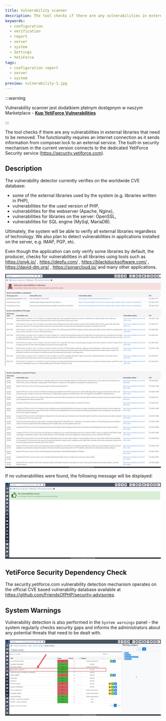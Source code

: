 ```yaml
---
title: Vulnerability scanner
description: The tool checks if there are any vulnerabilities in external libraries that need to be removed.
keywords:
  - configuration
  - verification
  - report
  - server
  - system
  - Settings
  - YetiForce
tags:
  - configuration report
  - server
  - system
preview: vulnerability-1.jpg
---
```


:::warning

Vulnerability scanner jest dodatkiem płatnym dostępnym w naszym Marketplace - [**Kup YetiForce Vulnerabilities**](https://yetiforce.com/en/yetiforce-vulnerabilities)

:::

The tool checks if there are any vulnerabilities in external libraries that need to be removed. The functionality requires an internet connection as it sends information from composer.lock to an external service. The built-in security mechanism in the current version connects to the dedicated YetiForce Security service (https://security.yetiforce.com).

## Description

The vulnerability detector currently verifies on the worldwide CVE database:

- some of the external libraries used by the system (e.g. libraries written in PHP),
- vulnerabilities for the used version of PHP,
- vulnerabilities for the webserver (Apache, Nginx),
- vulnerabilities for libraries on the server: OpenSSL,
- vulnerabilities for SQL engine (MySql, MariaDB).

Ultimately, the system will be able to verify all external libraries regardless of technology. We also plan to detect vulnerabilities in applications installed on the server, e.g. IMAP, PGP, etc.

Even though the application can only verify some libraries by default, the producer, checks for vulnerabilities in all libraries using tools such as https://snyk.io/ , https://depfu.com/ , https://blackducksoftware.com/ , https://david-dm.org/ , https://sonarcloud.io/ and many other applications.

![vulnerability-1.jpg](vulnerability-1.jpg)

![vulnerability-2.jpg](vulnerability-2.jpg)

If no vulnerabilities were found, the following message will be displayed:

![vulnerability-3.jpg](vulnerability-3.jpg)

## YetiForce Security Dependency Check

The security.yetiforce.com vulnerability detection mechanism operates on the official CVE based vulnerability database available at https://github.com/FriendsOfPHP/security-advisories.

## System Warnings

Vulnerability detection is also performed in the `System warnings` panel - the system regularly checks security gaps and informs the administrators about any potential threats that need to be dealt with.

![vulnerability-4.jpg](vulnerability-4.jpg)
